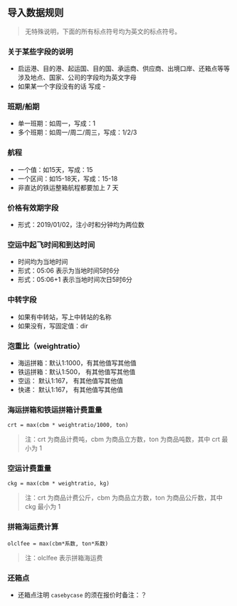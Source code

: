 ## 导入数据规则

> 无特殊说明，下面的所有标点符号均为英文的标点符号。

### 关于某些字段的说明
- 启运港、目的港、起运国、目的国、承运商、供应商、出境口岸、还箱点等等涉及地点、国家、公司的字段均为英文字母
- 如果某一个字段没有的话 写成 - 

### 班期/船期
- 单一班期：如周一，写成：1
- 多个班期：如周一/周二/周三，写成：1/2/3

### 航程
- 一个值：如15天，写成：15
- 一个区间：如15-18天，写成：15-18
- 非直达的铁运整箱航程都要加上 7 天

### 价格有效期字段
- 形式：2019/01/02，注小时和分钟均为两位数

### 空运中起飞时间和到达时间
- 时间均为当地时间
- 形式：05:06 表示为当地时间5时6分
- 形式：05:06+1 表示当地时间次日5时6分

### 中转字段
- 如果有中转站，写上中转站的名称
- 如果没有，写固定值：dir

### 泡重比（weightratio）
- 海运拼箱：默认1:1000，有其他值写其他值
- 铁运拼箱：默认1:500， 有其他值写其他值
- 空运：   默认1:167， 有其他值写其他值
- 快递：   默认1:167， 有其他值写其他值

### 海运拼箱和铁运拼箱计费重量
 `crt = max(cbm * weightratio/1000, ton)`
 > 注：crt 为商品计费吨，cbm 为商品立方数，ton 为商品吨数，其中 crt 最小为 1

### 空运计费重量
 `ckg = max(cbm * weightratio, kg)` 
 > 注：crt 为商品计费公斤，cbm 为商品立方数，ton 为商品公斤数，其中 ckg 最小为 1

 ### 拼箱海运费计算
 `olclfee = max(cbm*系数, ton*系数)` 
 > 注：olclfee 表示拼箱海运费

 ### 还箱点
- 还箱点注明 `casebycase` 的须在报价时备注：？